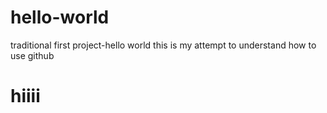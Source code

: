 # hello-world
traditional first project-hello world
this is my attempt to understand how to use github
<!DOCTYPE>
<html>
  <head></head>
  <body>
    <h1> hiiii </h1>
  </body>
</html>
